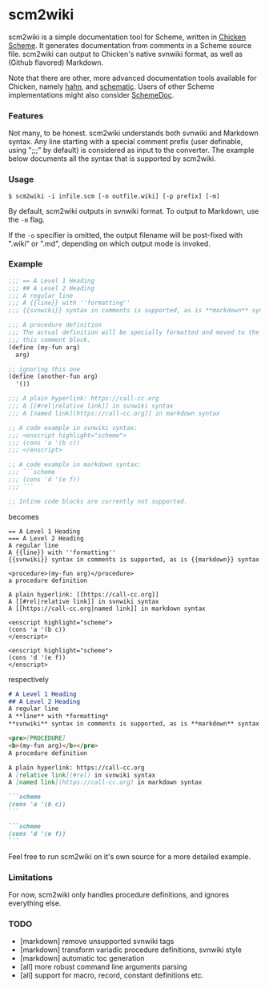 # scm2wiki

scm2wiki is a simple documentation tool for Scheme, written in [Chicken Scheme](https://call-cc.org/). It generates documentation from comments in a Scheme source file. scm2wiki can output to Chicken's native svnwiki format, as well as (Github flavored) Markdown.

Note that there are other, more advanced documentation tools available for Chicken, namely [hahn](https://wiki.call-cc.org/eggref/4/hahn), and [schematic](https://wiki.call-cc.org/eggref/4/schematic). Users of other Scheme implementations might also consider [SchemeDoc](http://people.cs.aau.dk/~normark/schemedoc/).

### Features

Not many, to be honest. scm2wiki understands both svnwiki and Markdown syntax. Any line starting with a special comment prefix (user definable, using ";;;" by default) is considered as input to the converter. The example below documents all the syntax that is supported by scm2wiki.

### Usage

`$ scm2wiki -i infile.scm [-o outfile.wiki] [-p prefix] [-m]`

By default, scm2wiki outputs in svnwiki format. To output to Markdown, use the `-m` flag.

If the `-o` specifier is omitted, the output filename will be post-fixed with ".wiki" or ".md", depending on which output mode is invoked.

### Example

````scheme
;;; == A Level 1 Heading
;;; ## A Level 2 Heading
;;; A regular line
;;; A {{line}} with ''formatting''
;;; {{svnwiki}} syntax in comments is supported, as is **markdown** syntax

;;; A procedure definition
;;; The actual definition will be specially formatted and moved to the top of
;;; this comment block.
(define (my-fun arg)
  arg)

;; ignoring this one
(define (another-fun arg)
  '())

;;; A plain hyperlink: https://call-cc.org
;;; A [[#rel|relative link]] in svnwiki syntax
;;; A [named link](https://call-cc.org]] in markdown syntax

;; A code example in svnwiki syntax:
;;; <enscript highlight="scheme">
;;; (cons 'a '(b c))
;;; </enscript>

;; A code example in markdown syntax:
;;; ```scheme
;;; (cons 'd '(e f))
;;; ```

;; Inline code blocks are currently not supported.
````

becomes

```
== A Level 1 Heading
=== A Level 2 Heading
A regular line
A {{line}} with ''formatting''
{{svnwiki}} syntax in comments is supported, as is {{markdown}} syntax

<procedure>(my-fun arg)</procedure>
a procedure definition

A plain hyperlink: [[https://call-cc.org]]
A [[#rel|relative link]] in svnwiki syntax
A [[https://call-cc.org|named link]] in markdown syntax

<enscript highlight="scheme">
(cons 'a '(b c))
</enscript>

<enscript highlight="scheme">
(cons 'd '(e f))
</enscript>
```

respectively

````markdown
# A Level 1 Heading
## A Level 2 Heading
A regular line
A **line** with *formatting*
**svnwiki** syntax in comments is supported, as is **markdown** syntax

<pre>[PROCEDURE]
<b>(my-fun arg)</b></pre>
A procedure definition

A plain hyperlink: https://call-cc.org
A [relative link](#rel) in svnwiki syntax
A [named link](https://call-cc.org) in markdown syntax

```scheme
(cons 'a '(b c))
```

```scheme
(cons 'd '(e f))
```
````

Feel free to run scm2wiki on it's own source for a more detailed example.

### Limitations

For now, scm2wiki only handles procedure definitions, and ignores everything else.

### TODO

* [markdown] remove unsupported svnwiki tags
* [markdown] transform variadic procedure definitions, svnwiki style
* [markdown] automatic toc generation
* [all] more robust command line arguments parsing
* [all] support for macro, record, constant definitions etc.
